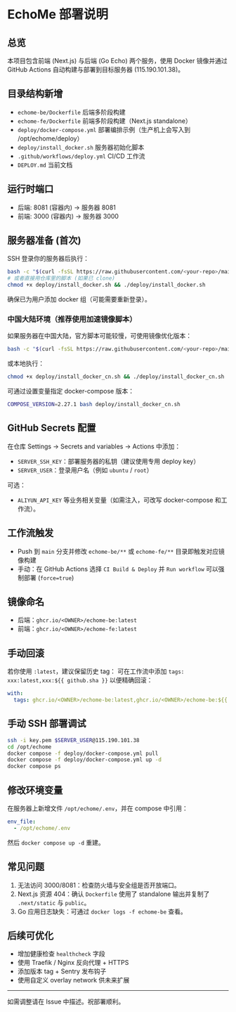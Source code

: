 # EchoMe 部署说明

## 总览
本项目包含前端 (Next.js) 与后端 (Go Echo) 两个服务，使用 Docker 镜像并通过 GitHub Actions 自动构建与部署到目标服务器 (115.190.101.38)。

## 目录结构新增
- `echome-be/Dockerfile` 后端多阶段构建
- `echome-fe/Dockerfile` 前端多阶段构建（Next.js standalone）
- `deploy/docker-compose.yml` 部署编排示例（生产机上会写入到 /opt/echome/deploy）
- `deploy/install_docker.sh` 服务器初始化脚本
- `.github/workflows/deploy.yml` CI/CD 工作流
- `DEPLOY.md` 当前文档

## 运行时端口
- 后端: 8081 (容器内) -> 服务器 8081
- 前端: 3000 (容器内) -> 服务器 3000

## 服务器准备 (首次)
SSH 登录你的服务器后执行：
```bash
bash -c "$(curl -fsSL https://raw.githubusercontent.com/<your-repo>/main/deploy/install_docker.sh)" || true
# 或者直接用仓库里的脚本 (如果已 clone)
chmod +x deploy/install_docker.sh && ./deploy/install_docker.sh
```
确保已为用户添加 docker 组（可能需要重新登录）。

### 中国大陆环境（推荐使用加速镜像脚本）
如果服务器在中国大陆，官方脚本可能较慢，可使用镜像优化版本：
```bash
bash -c "$(curl -fsSL https://raw.githubusercontent.com/<your-repo>/main/deploy/install_docker_cn.sh)"
```
或本地执行：
```bash
chmod +x deploy/install_docker_cn.sh && ./deploy/install_docker_cn.sh
```
可通过设置变量指定 docker-compose 版本：
```bash
COMPOSE_VERSION=2.27.1 bash deploy/install_docker_cn.sh
```

## GitHub Secrets 配置
在仓库 Settings -> Secrets and variables -> Actions 中添加：
- `SERVER_SSH_KEY`：部署服务器的私钥（建议使用专用 deploy key）
- `SERVER_USER`：登录用户名（例如 `ubuntu` / `root`）

可选：
- `ALIYUN_API_KEY` 等业务相关变量（如需注入，可改写 docker-compose 和工作流）。

## 工作流触发
- Push 到 `main` 分支并修改 `echome-be/**` 或 `echome-fe/**` 目录即触发对应镜像构建
- 手动：在 GitHub Actions 选择 `CI Build & Deploy` 并 `Run workflow` 可以强制部署 (`force=true`)

## 镜像命名
- 后端：`ghcr.io/<OWNER>/echome-be:latest`
- 前端：`ghcr.io/<OWNER>/echome-fe:latest`

## 手动回滚
若你使用 `:latest`，建议保留历史 tag：
可在工作流中添加 `tags: xxx:latest,xxx:${{ github.sha }}` 以便精确回滚：
```yaml
with:
  tags: ghcr.io/<OWNER>/echome-be:latest,ghcr.io/<OWNER>/echome-be:${{ github.sha }}
```

## 手动 SSH 部署调试
```bash
ssh -i key.pem $SERVER_USER@115.190.101.38
cd /opt/echome
docker compose -f deploy/docker-compose.yml pull
docker compose -f deploy/docker-compose.yml up -d
docker compose ps
```

## 修改环境变量
在服务器上新增文件 `/opt/echome/.env`，并在 compose 中引用：
```yaml
env_file:
  - /opt/echome/.env
```
然后 `docker compose up -d` 重建。

## 常见问题
1. 无法访问 3000/8081：检查防火墙与安全组是否开放端口。
2. Next.js 资源 404：确认 `Dockerfile` 使用了 standalone 输出并复制了 `.next/static` 与 `public`。
3. Go 应用日志缺失：可通过 `docker logs -f echome-be` 查看。

## 后续可优化
- 增加健康检查 `healthcheck` 字段
- 使用 Traefik / Nginx 反向代理 + HTTPS
- 添加版本 tag + Sentry 发布钩子
- 使用自定义 overlay network 供未来扩展

---
如需调整请在 Issue 中描述。祝部署顺利。
